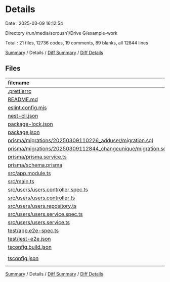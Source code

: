# Details

Date : 2025-03-09 16:12:54

Directory /run/media/soroush1/Drive G/example-work

Total : 21 files,  12736 codes, 19 comments, 89 blanks, all 12844 lines

[Summary](results.md) / Details / [Diff Summary](diff.md) / [Diff Details](diff-details.md)

## Files
| filename | language | code | comment | blank | total |
| :--- | :--- | ---: | ---: | ---: | ---: |
| [.prettierrc](/.prettierrc) | JSON | 4 | 0 | 0 | 4 |
| [README.md](/README.md) | Markdown | 68 | 2 | 29 | 99 |
| [eslint.config.mjs](/eslint.config.mjs) | JavaScript | 33 | 1 | 1 | 35 |
| [nest-cli.json](/nest-cli.json) | JSON | 8 | 0 | 1 | 9 |
| [package-lock.json](/package-lock.json) | JSON | 12,354 | 0 | 1 | 12,355 |
| [package.json](/package.json) | JSON | 76 | 0 | 1 | 77 |
| [prisma/migrations/20250309110226_adduser/migration.sql](/prisma/migrations/20250309110226_adduser/migration.sql) | MS SQL | 8 | 2 | 2 | 12 |
| [prisma/migrations/20250309112844_changeunique/migration.sql](/prisma/migrations/20250309112844_changeunique/migration.sql) | MS SQL | 3 | 10 | 3 | 16 |
| [prisma/prisma.service.ts](/prisma/prisma.service.ts) | TypeScript | 8 | 0 | 1 | 9 |
| [prisma/schema.prisma](/prisma/schema.prisma) | Prisma | 14 | 4 | 4 | 22 |
| [src/app.module.ts](/src/app.module.ts) | TypeScript | 9 | 0 | 2 | 11 |
| [src/main.ts](/src/main.ts) | TypeScript | 7 | 0 | 1 | 8 |
| [src/users/users.controller.spec.ts](/src/users/users.controller.spec.ts) | TypeScript | 14 | 0 | 5 | 19 |
| [src/users/users.controller.ts](/src/users/users.controller.ts) | TypeScript | 10 | 0 | 3 | 13 |
| [src/users/users.repository.ts](/src/users/users.repository.ts) | TypeScript | 29 | 0 | 11 | 40 |
| [src/users/users.service.spec.ts](/src/users/users.service.spec.ts) | TypeScript | 14 | 0 | 5 | 19 |
| [src/users/users.service.ts](/src/users/users.service.ts) | TypeScript | 22 | 0 | 11 | 33 |
| [test/app.e2e-spec.ts](/test/app.e2e-spec.ts) | TypeScript | 21 | 0 | 5 | 26 |
| [test/jest-e2e.json](/test/jest-e2e.json) | JSON | 9 | 0 | 1 | 10 |
| [tsconfig.build.json](/tsconfig.build.json) | JSON | 4 | 0 | 1 | 5 |
| [tsconfig.json](/tsconfig.json) | JSON with Comments | 21 | 0 | 1 | 22 |

[Summary](results.md) / Details / [Diff Summary](diff.md) / [Diff Details](diff-details.md)
